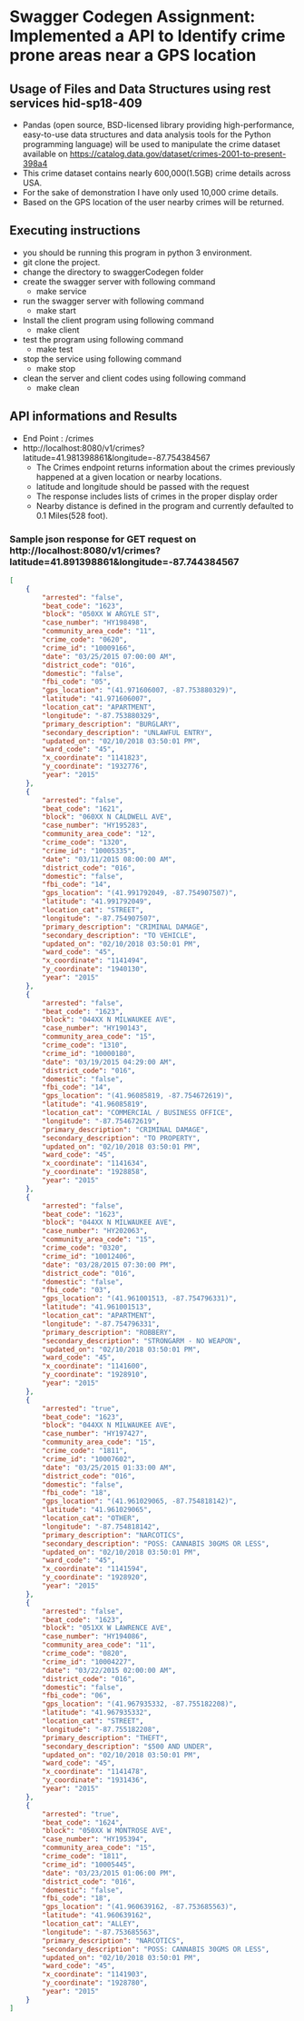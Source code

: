 # Swagger Codegen Assignment: Implemented a API to Identify crime prone areas near a GPS location
## Usage of Files and Data Structures using rest services hid-sp18-409 
* Pandas (open source, BSD-licensed library providing high-performance, easy-to-use data structures and data analysis tools for the Python programming language) will be used to manipulate the crime dataset available on https://catalog.data.gov/dataset/crimes-2001-to-present-398a4
* This crime dataset contains nearly 600,000(1.5GB) crime details across USA.
* For the sake of demonstration I have only used 10,000 crime details.
* Based on the GPS location of the user nearby crimes will be returned.

## Executing instructions
* you should be running this program in python 3 environment.
* git clone the project.
* change the directory to swaggerCodegen folder
* create the swagger server with following command
	* make service
* run the swagger server with following command
	* make start
* Install the client program using following command
	* make client
* test the program using following command
	* make test
* stop the service using following command
	* make stop
* clean the server and client codes using following command
	* make clean

## API informations and Results
* End Point : /crimes
* http://localhost:8080/v1/crimes?latitude=41.981398861&longitude=-87.754384567
	* The Crimes endpoint returns information about the crimes previously happened at a given location or nearby locations.
	* latitude and longitude should be passed with the request
	* The response includes lists of crimes in the proper display order
	* Nearby distance is defined in the program and currently defaulted to 0.1 Miles(528 foot).

### Sample json response for GET request on http://localhost:8080/v1/crimes?latitude=41.891398861&longitude=-87.744384567

```json
[
    {
        "arrested": "false",
        "beat_code": "1623",
        "block": "050XX W ARGYLE ST",
        "case_number": "HY198498",
        "community_area_code": "11",
        "crime_code": "0620",
        "crime_id": "10009166",
        "date": "03/25/2015 07:00:00 AM",
        "district_code": "016",
        "domestic": "false",
        "fbi_code": "05",
        "gps_location": "(41.971606007, -87.753880329)",
        "latitude": "41.971606007",
        "location_cat": "APARTMENT",
        "longitude": "-87.753880329",
        "primary_description": "BURGLARY",
        "secondary_description": "UNLAWFUL ENTRY",
        "updated_on": "02/10/2018 03:50:01 PM",
        "ward_code": "45",
        "x_coordinate": "1141823",
        "y_coordinate": "1932776",
        "year": "2015"
    },
    {
        "arrested": "false",
        "beat_code": "1621",
        "block": "060XX N CALDWELL AVE",
        "case_number": "HY195283",
        "community_area_code": "12",
        "crime_code": "1320",
        "crime_id": "10005335",
        "date": "03/11/2015 08:00:00 AM",
        "district_code": "016",
        "domestic": "false",
        "fbi_code": "14",
        "gps_location": "(41.991792049, -87.754907507)",
        "latitude": "41.991792049",
        "location_cat": "STREET",
        "longitude": "-87.754907507",
        "primary_description": "CRIMINAL DAMAGE",
        "secondary_description": "TO VEHICLE",
        "updated_on": "02/10/2018 03:50:01 PM",
        "ward_code": "45",
        "x_coordinate": "1141494",
        "y_coordinate": "1940130",
        "year": "2015"
    },
    {
        "arrested": "false",
        "beat_code": "1623",
        "block": "044XX N MILWAUKEE AVE",
        "case_number": "HY190143",
        "community_area_code": "15",
        "crime_code": "1310",
        "crime_id": "10000180",
        "date": "03/19/2015 04:29:00 AM",
        "district_code": "016",
        "domestic": "false",
        "fbi_code": "14",
        "gps_location": "(41.96085819, -87.754672619)",
        "latitude": "41.96085819",
        "location_cat": "COMMERCIAL / BUSINESS OFFICE",
        "longitude": "-87.754672619",
        "primary_description": "CRIMINAL DAMAGE",
        "secondary_description": "TO PROPERTY",
        "updated_on": "02/10/2018 03:50:01 PM",
        "ward_code": "45",
        "x_coordinate": "1141634",
        "y_coordinate": "1928858",
        "year": "2015"
    },
    {
        "arrested": "false",
        "beat_code": "1623",
        "block": "044XX N MILWAUKEE AVE",
        "case_number": "HY202063",
        "community_area_code": "15",
        "crime_code": "0320",
        "crime_id": "10012406",
        "date": "03/28/2015 07:30:00 PM",
        "district_code": "016",
        "domestic": "false",
        "fbi_code": "03",
        "gps_location": "(41.961001513, -87.754796331)",
        "latitude": "41.961001513",
        "location_cat": "APARTMENT",
        "longitude": "-87.754796331",
        "primary_description": "ROBBERY",
        "secondary_description": "STRONGARM - NO WEAPON",
        "updated_on": "02/10/2018 03:50:01 PM",
        "ward_code": "45",
        "x_coordinate": "1141600",
        "y_coordinate": "1928910",
        "year": "2015"
    },
    {
        "arrested": "true",
        "beat_code": "1623",
        "block": "044XX N MILWAUKEE AVE",
        "case_number": "HY197427",
        "community_area_code": "15",
        "crime_code": "1811",
        "crime_id": "10007602",
        "date": "03/25/2015 01:33:00 AM",
        "district_code": "016",
        "domestic": "false",
        "fbi_code": "18",
        "gps_location": "(41.961029065, -87.754818142)",
        "latitude": "41.961029065",
        "location_cat": "OTHER",
        "longitude": "-87.754818142",
        "primary_description": "NARCOTICS",
        "secondary_description": "POSS: CANNABIS 30GMS OR LESS",
        "updated_on": "02/10/2018 03:50:01 PM",
        "ward_code": "45",
        "x_coordinate": "1141594",
        "y_coordinate": "1928920",
        "year": "2015"
    },
    {
        "arrested": "false",
        "beat_code": "1623",
        "block": "051XX W LAWRENCE AVE",
        "case_number": "HY194086",
        "community_area_code": "11",
        "crime_code": "0820",
        "crime_id": "10004227",
        "date": "03/22/2015 02:00:00 AM",
        "district_code": "016",
        "domestic": "false",
        "fbi_code": "06",
        "gps_location": "(41.967935332, -87.755182208)",
        "latitude": "41.967935332",
        "location_cat": "STREET",
        "longitude": "-87.755182208",
        "primary_description": "THEFT",
        "secondary_description": "$500 AND UNDER",
        "updated_on": "02/10/2018 03:50:01 PM",
        "ward_code": "45",
        "x_coordinate": "1141478",
        "y_coordinate": "1931436",
        "year": "2015"
    },
    {
        "arrested": "true",
        "beat_code": "1624",
        "block": "050XX W MONTROSE AVE",
        "case_number": "HY195394",
        "community_area_code": "15",
        "crime_code": "1811",
        "crime_id": "10005445",
        "date": "03/23/2015 01:06:00 PM",
        "district_code": "016",
        "domestic": "false",
        "fbi_code": "18",
        "gps_location": "(41.960639162, -87.753685563)",
        "latitude": "41.960639162",
        "location_cat": "ALLEY",
        "longitude": "-87.753685563",
        "primary_description": "NARCOTICS",
        "secondary_description": "POSS: CANNABIS 30GMS OR LESS",
        "updated_on": "02/10/2018 03:50:01 PM",
        "ward_code": "45",
        "x_coordinate": "1141903",
        "y_coordinate": "1928780",
        "year": "2015"
    }
]
```

